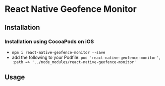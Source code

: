 # React Native Geofence Monitor

## Installation

### Installation using CocoaPods on iOS
- `npm i react-native-geofence-monitor --save`
- add the following to your Podfile: `pod 'react-native-geofence-monitor', :path => '../node_modules/react-native-geofence-monitor'`

## Usage


